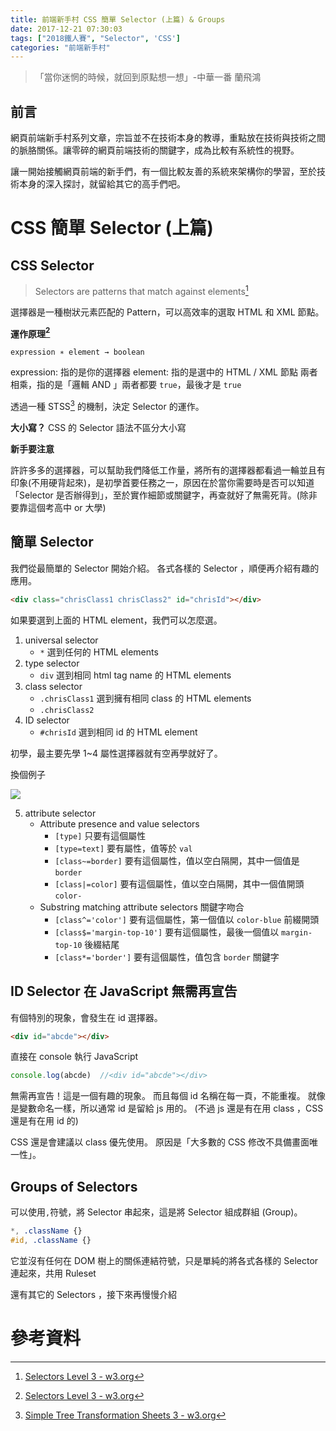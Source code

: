 ```yaml
---
title: 前端新手村 CSS 簡單 Selector (上篇) & Groups
date: 2017-12-21 07:30:03
tags: ["2018鐵人賽", "Selector", 'CSS']
categories: "前端新手村"
---
```

> 「當你迷惘的時候，就回到原點想一想」-中華一番 蘭飛鴻

## 前言

網頁前端新手村系列文章，宗旨並不在技術本身的教導，重點放在技術與技術之間的脈胳關係。讓零碎的網頁前端技術的關鍵字，成為比較有系統性的視野。

讓一開始接觸網頁前端的新手們，有一個比較友善的系統來架構你的學習，至於技術本身的深入探討，就留給其它的高手們吧。

# CSS 簡單 Selector (上篇)

## CSS Selector

> Selectors are patterns that match against elements[^1]
>
選擇器是一種樹狀元素匹配的 Pattern，可以高效率的選取 HTML 和 XML 節點。

**運作原理[^1]**
```
expression ∗ element → boolean
```
expression: 指的是你的選擇器
element: 指的是選中的 HTML / XML 節點
兩者相乘，指的是「邏輯 AND 」兩者都要 `true`，最後才是 `true`

透過一種 STSS[^2] 的機制，決定 Selector 的運作。

**大小寫？**
CSS 的 Selector 語法不區分大小寫

**新手要注意**

許許多多的選擇器，可以幫助我們降低工作量，將所有的選擇器都看過一輪並且有印象(不用硬背起來)，是初學首要任務之一，原因在於當你需要時是否可以知道「Selector 是否辦得到」，至於實作細節或關鍵字，再查就好了無需死背。(除非要靠這個考高中 or 大學)

## 簡單 Selector

我們從最簡單的 Selector 開始介紹。
各式各樣的 Selector ，順便再介紹有趣的應用。

```html
<div class="chrisClass1 chrisClass2" id="chrisId"></div>
```

如果要選到上面的 HTML element，我們可以怎麼選。

1. universal selector
    - `*` 選到任何的 HTML elements
1. type selector
    - `div` 選到相同 html tag name 的 HTML elements
1. class selector
    - `.chrisClass1` 選到擁有相同 class 的 HTML elements
    - `.chrisClass2`
1. ID selector
    - `#chrisId` 選到相同 id 的 HTML element

初學，最主要先學 1~4
屬性選擇器就有空再學就好了。

換個例子

![](https://i.imgur.com/Bfa0BEO.png)

5. attribute selector
    - Attribute presence and value selectors
        - `[type]` 只要有這個屬性
        - `[type=text]` 要有屬性，值等於 `val`
        - `[class~=border]` 要有這個屬性，值以空白隔開，其中一個值是 `border`
        - `[class|=color]` 要有這個屬性，值以空白隔開，其中一個值開頭 `color-`
    - Substring matching attribute selectors 關鍵字吻合
        - `[class^='color']` 要有這個屬性，第一個值以 `color-blue` 前綴開頭
        - `[class$='margin-top-10']` 要有這個屬性，最後一個值以 `margin-top-10` 後綴結尾
        - `[class*='border']` 要有這個屬性，值包含 `border` 關鍵字


## ID Selector 在 JavaScript 無需再宣告

有個特別的現象，會發生在 id 選擇器。

```html
<div id="abcde"></div>
```

直接在 console 執行 JavaScript

```javascript
console.log(abcde)  //<div id="abcde"></div>
```

無需再宣告！這是一個有趣的現象。
而且每個 id 名稱在每一頁，不能重複。
就像是變數命名一樣，所以通常 id 是留給 js 用的。
(不過 js 還是有在用 class ，CSS 還是有在用 id 的)

CSS 還是會建議以 class 優先使用。
原因是「大多數的 CSS 修改不具備畫面唯一性」。

## Groups of Selectors

可以使用`,`符號，將 Selector 串起來，這是將 Selector 組成群組 (Group)。

```CSS
*, .className {}
#id, .className {}
```

它並沒有任何在 DOM 樹上的關係連結符號，只是單純的將各式各樣的 Selector 連起來，共用 Ruleset

還有其它的 Selectors ，接下來再慢慢介紹

# 參考資料

[^1]: [Selectors Level 3 - w3.org](https://www.w3.org/TR/selectors-3/)
[^2]: [Simple Tree Transformation Sheets 3 - w3.org](https://www.w3.org/TR/NOTE-STTS3)
